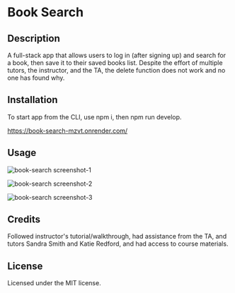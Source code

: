 # Book Search

## Description

A full-stack app that allows users to log in (after signing up) and search for a book, then save it to their saved books list. Despite the effort of multiple tutors, the instructor, and the TA, the delete function does not work and no one has found why.  

## Installation

To start app from the CLI, use npm i, then npm run develop.

https://book-search-mzvt.onrender.com/

## Usage

![book-search screenshot-1](https://github.com/user-attachments/assets/7be0ae68-39cb-4d02-bc1e-7aab175e4f08)

![book-search screenshot-2](https://github.com/user-attachments/assets/83c41a83-a5de-4066-acda-80e3b831660c)

![book-search screenshot-3](https://github.com/user-attachments/assets/43896bb7-2dfc-468f-85b1-3241c0d7346a)


## Credits

Followed instructor's tutorial/walkthrough, had assistance from the TA, and tutors Sandra Smith and Katie Redford, and had access to course materials.

## License

Licensed under the MIT license. 

